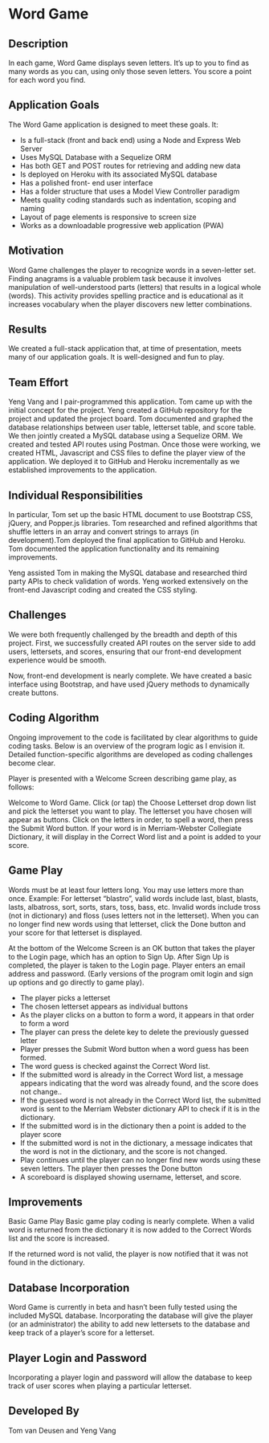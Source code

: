 # Word Game

## Description

In each game, Word Game displays seven letters. It’s up to you to find as many words as you can, using only those seven letters. You score a point for each word you find.

## Application Goals
The Word Game application is designed to meet these goals. It:

- Is a full-stack (front and back end) using a Node and Express Web Server
- Uses MySQL Database with a Sequelize ORM
- Has both GET and POST routes for retrieving and adding new data
- Is deployed on Heroku with its associated MySQL database
- Has a polished front- end user interface
- Has a folder structure that uses a Model View Controller paradigm
- Meets quality coding standards such as indentation, scoping and naming
- Layout of page elements is responsive to screen size
- Works as a downloadable progressive web application (PWA)

## Motivation
Word Game challenges the player to recognize words in a seven-letter set.  Finding anagrams is a valuable problem task because it involves manipulation of well-understood parts (letters) that results in a logical whole (words). This activity provides spelling practice and is educational as it increases vocabulary when the player discovers new letter combinations.

## Results
We created a full-stack application that, at time of presentation, meets many of our application goals. It is well-designed and fun to play.

## Team Effort
Yeng Vang and I pair-programmed this application. Tom came up with the initial concept for the project. Yeng created a GitHub repository for the project and updated the project board. Tom documented and graphed the database relationships between user table, letterset table, and score table. We then jointly created a MySQL database using a Sequelize ORM. We created and tested API routes using Postman. Once those were working, we created HTML, Javascript and CSS files to define the player view of the application. We deployed it to GitHub and Heroku incrementally as we established improvements to the application.

## Individual Responsibilities
In particular, Tom set up the basic HTML document to use Bootstrap CSS, jQuery, and Popper.js libraries. Tom researched and refined algorithms that shuffle letters in an array and convert strings to arrays (in development).Tom deployed the final application to GitHub and Heroku. Tom documented the application functionality and its remaining improvements.

Yeng assisted Tom in making the MySQL database and researched third party APIs to check validation of words. Yeng worked extensively on the front-end Javascript coding and created the CSS styling.  

## Challenges
We were both frequently challenged by the breadth and depth of this project. First, we successfully created API routes on the server side to add users, lettersets, and scores, ensuring that our front-end development experience would be smooth.

Now, front-end development is nearly complete. We have created a basic interface using Bootstrap, and have used jQuery methods to dynamically create buttons.

## Coding Algorithm
Ongoing improvement to the code is facilitated by clear algorithms to guide coding tasks. Below is an overview of the program logic as I envision it. Detailed function-specific algorithms are developed as coding challenges become clear.

Player is presented with a Welcome Screen describing game play, as follows:

Welcome to Word Game. Click (or tap) the Choose Letterset drop down list and pick the letterset you want to play. The letterset you have chosen will appear as buttons. Click on the letters in order, to spell a word, then press the Submit Word button. If your word is in Merriam-Webster Collegiate Dictionary, it will display in the Correct Word list and a point is added to your score.

## Game Play
Words must be at least four letters long. You may use letters more than once. Example: For letterset “blastro”, valid words include last, blast, blasts, lasts, albatross, sort, sorts, stars, toss, bass, etc. Invalid words include tross (not in dictionary) and floss (uses letters not in the letterset).
When you can no longer find new words using that letterset, click the Done button and your score for that letterset is displayed.

At the bottom of the Welcome Screen is an OK button that takes the player to the Login page, which has an option to Sign Up. After Sign Up is completed, the player is taken to the Login page. Player enters an email address and password. (Early versions of the program omit login and sign up options and go directly to game play).

- The player picks a letterset
- The chosen letterset appears as individual buttons
- As the player clicks on a button to form a word, it appears in that order to form a word
- The player can press the delete key to delete the previously guessed letter
- Player presses the Submit Word button when a word guess has been formed.
- The  word guess is checked against the Correct Word list.
- If the submitted word is already in the Correct Word list, a message appears indicating that the word was already found, and the score does not change..
- If the guessed word is not already in the Correct Word list, the submitted word is sent to the Merriam Webster dictionary API to check if it is in the dictionary.
- If the submitted word is in the dictionary then a point is added to the player score
- If the submitted word is not in the dictionary, a message indicates that the word is not in the dictionary, and the score is not changed.
- Play continues until the player can no longer find new words using these seven letters. The player then presses the Done button
- A scoreboard is displayed showing username, letterset, and score.

## Improvements
Basic Game Play
Basic game play coding is nearly complete.
When a valid word is returned from the dictionary it is now added to the Correct Words list and the score is increased.

If the returned word is not valid, the player is now notified that it was not found in the dictionary.

## Database Incorporation 
Word Game is currently in beta and hasn’t been fully tested using the included MySQL database. Incorporating the database will give the player (or an administrator) the ability to add new lettersets to the database and keep track of a player’s score for a letterset.

## Player Login and Password 
Incorporating a player login and password will allow the database to keep track of user scores when playing a particular letterset.

## Developed By
Tom van Deusen and Yeng Vang

